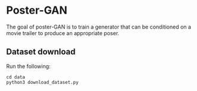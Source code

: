 # Poster-GAN

The goal of poster-GAN is to train a generator that can be conditioned on a movie trailer to produce an 
appropriate poser.

## Dataset download

Run the following:

```
cd data
python3 download_dataset.py
```